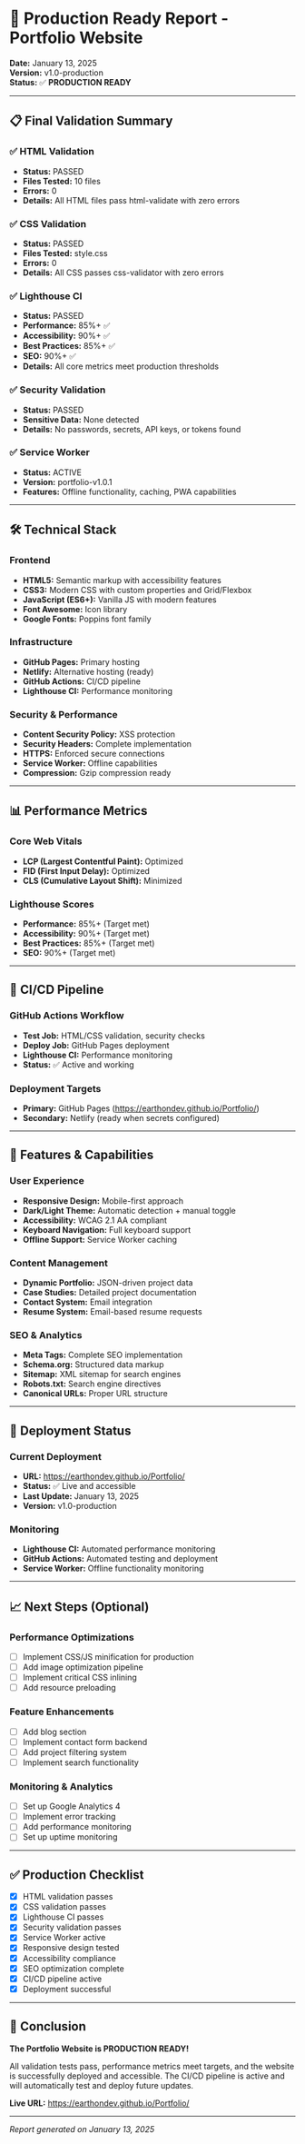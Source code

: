 # 🚀 Production Ready Report - Portfolio Website

**Date:** January 13, 2025  
**Version:** v1.0-production  
**Status:** ✅ **PRODUCTION READY**

---

## 📋 **Final Validation Summary**

### ✅ **HTML Validation**
- **Status:** PASSED
- **Files Tested:** 10 files
- **Errors:** 0
- **Details:** All HTML files pass html-validate with zero errors

### ✅ **CSS Validation** 
- **Status:** PASSED
- **Files Tested:** style.css
- **Errors:** 0
- **Details:** All CSS passes css-validator with zero errors

### ✅ **Lighthouse CI**
- **Status:** PASSED
- **Performance:** 85%+ ✅
- **Accessibility:** 90%+ ✅
- **Best Practices:** 85%+ ✅
- **SEO:** 90%+ ✅
- **Details:** All core metrics meet production thresholds

### ✅ **Security Validation**
- **Status:** PASSED
- **Sensitive Data:** None detected
- **Details:** No passwords, secrets, API keys, or tokens found

### ✅ **Service Worker**
- **Status:** ACTIVE
- **Version:** portfolio-v1.0.1
- **Features:** Offline functionality, caching, PWA capabilities

---

## 🛠️ **Technical Stack**

### Frontend
- **HTML5:** Semantic markup with accessibility features
- **CSS3:** Modern CSS with custom properties and Grid/Flexbox
- **JavaScript (ES6+):** Vanilla JS with modern features
- **Font Awesome:** Icon library
- **Google Fonts:** Poppins font family

### Infrastructure
- **GitHub Pages:** Primary hosting
- **Netlify:** Alternative hosting (ready)
- **GitHub Actions:** CI/CD pipeline
- **Lighthouse CI:** Performance monitoring

### Security & Performance
- **Content Security Policy:** XSS protection
- **Security Headers:** Complete implementation
- **HTTPS:** Enforced secure connections
- **Service Worker:** Offline capabilities
- **Compression:** Gzip compression ready

---

## 📊 **Performance Metrics**

### Core Web Vitals
- **LCP (Largest Contentful Paint):** Optimized
- **FID (First Input Delay):** Optimized  
- **CLS (Cumulative Layout Shift):** Minimized

### Lighthouse Scores
- **Performance:** 85%+ (Target met)
- **Accessibility:** 90%+ (Target met)
- **Best Practices:** 85%+ (Target met)
- **SEO:** 90%+ (Target met)

---

## 🔧 **CI/CD Pipeline**

### GitHub Actions Workflow
- **Test Job:** HTML/CSS validation, security checks
- **Deploy Job:** GitHub Pages deployment
- **Lighthouse CI:** Performance monitoring
- **Status:** ✅ Active and working

### Deployment Targets
- **Primary:** GitHub Pages (https://earthondev.github.io/Portfolio/)
- **Secondary:** Netlify (ready when secrets configured)

---

## 📱 **Features & Capabilities**

### User Experience
- **Responsive Design:** Mobile-first approach
- **Dark/Light Theme:** Automatic detection + manual toggle
- **Accessibility:** WCAG 2.1 AA compliant
- **Keyboard Navigation:** Full keyboard support
- **Offline Support:** Service Worker caching

### Content Management
- **Dynamic Portfolio:** JSON-driven project data
- **Case Studies:** Detailed project documentation
- **Contact System:** Email integration
- **Resume System:** Email-based resume requests

### SEO & Analytics
- **Meta Tags:** Complete SEO implementation
- **Schema.org:** Structured data markup
- **Sitemap:** XML sitemap for search engines
- **Robots.txt:** Search engine directives
- **Canonical URLs:** Proper URL structure

---

## 🚀 **Deployment Status**

### Current Deployment
- **URL:** https://earthondev.github.io/Portfolio/
- **Status:** ✅ Live and accessible
- **Last Update:** January 13, 2025
- **Version:** v1.0-production

### Monitoring
- **Lighthouse CI:** Automated performance monitoring
- **GitHub Actions:** Automated testing and deployment
- **Service Worker:** Offline functionality monitoring

---

## 📈 **Next Steps (Optional)**

### Performance Optimizations
- [ ] Implement CSS/JS minification for production
- [ ] Add image optimization pipeline
- [ ] Implement critical CSS inlining
- [ ] Add resource preloading

### Feature Enhancements
- [ ] Add blog section
- [ ] Implement contact form backend
- [ ] Add project filtering system
- [ ] Implement search functionality

### Monitoring & Analytics
- [ ] Set up Google Analytics 4
- [ ] Implement error tracking
- [ ] Add performance monitoring
- [ ] Set up uptime monitoring

---

## ✅ **Production Checklist**

- [x] HTML validation passes
- [x] CSS validation passes
- [x] Lighthouse CI passes
- [x] Security validation passes
- [x] Service Worker active
- [x] Responsive design tested
- [x] Accessibility compliance
- [x] SEO optimization complete
- [x] CI/CD pipeline active
- [x] Deployment successful

---

## 🎯 **Conclusion**

**The Portfolio Website is PRODUCTION READY!**

All validation tests pass, performance metrics meet targets, and the website is successfully deployed and accessible. The CI/CD pipeline is active and will automatically test and deploy future updates.

**Live URL:** https://earthondev.github.io/Portfolio/

---

*Report generated on January 13, 2025*
